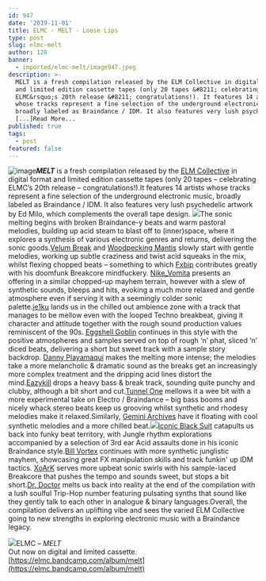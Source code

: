 ```yaml
---
id: 947
date: '2019-11-01'
title: ELMC - MELT - Loose Lips
type: post
slug: elmc-melt
author: 128
banner:
  - imported/elmc-melt/image947.jpeg
description: >-
  MELT is a fresh compilation released by the ELM Collective in digital format
  and limited edition cassette tapes (only 20 tapes &#8211; celebrating
  ELMC&rsquo;s 20th release &#8211; congratulations!). It features 14 artists
  whose tracks represent a fine selection of the underground electronic music,
  broadly labeled as Braindance / IDM. It also features very lush psychedelic
  [...]Read More...
published: true
tags:
  - post
featured: false
---
```

![image](../imported/elmc-melt/image947.jpeg)**_MELT_** is a fresh compilation released by the [ELM Collective](https://elmc.bandcamp.com) in digital format and limited edition cassette tapes (only 20 tapes – celebrating ELMC’s 20th release – congratulations!).It features 14 artists whose tracks represent a fine selection of the underground electronic music, broadly labeled as Braindance / IDM. It also features very lush psychedelic artwork by Ed Milo, which complements the overall tape design. ![](/wp-content/uploads/live/img/wysiwyg/5da487ffe91d7.jpg)The sonic melting begins with broken Braindance-y beats and warm pastoral melodies, building up acid steam to blast off to (inner)space, where it explores a synthesis of various electronic genres and returns, delivering the sonic goods.[Velum Break](https://velumbreak.bandcamp.com/) and [Woodpecking Mantis](https://woodpeckingmantis.bandcamp.com/) slowly start with gentle melodies, working up subtle craziness and twist acid squeaks in the mix, whilst flexing chopped beats – something to which [Fxbip](https://fxbip.bandcamp.com/) contributes greatly with his doomfunk Breakcore mindfuckery. [Nike\_Vomita](https://nikevomita.bandcamp.com/) presents an offering in a similar chopped-up mayhem terrain, however with a slew of synthetic sounds, bleeps and hits, evoking a much more relaxed and gentle atmosphere even if serving it with a seemingly colder sonic palette.[je1ku](https://je1ku.bandcamp.com/) lands us in the chilled out ambience zone with a track that manages to be mellow even with the looped Techno breakbeat, giving it character and attitude together with the rough sound production values reminiscent of the 90s. [Eggshell Goblin](https://eggshellgoblin.bandcamp.com/) continues in this style with the positive atmospheres and samples served on top of rough ‘n’ phat, sliced ‘n’ diced beats, delivering a short but sweet track with a sample story backdrop. [Danny Playamaqui](https://playamaqui.bandcamp.com/) makes the melting more intense; the melodies take a more melancholic & dramatic sound as the breaks get an increasingly more complex treatment and the dripping acid lines distort the mind.[Eazykill](https://eazykill.bandcamp.com/) drops a heavy bass & break track, sounding quite punchy and clubby, although a bit short and cut.[Tunnel One](https://tunnelone.bandcamp.com/) mellows it a wee bit with a more experimental take on Electro / Braindance – big bass booms and nicely whack stereo beats keep us grooving whilst synthetic and rhodesy melodies make it relaxed.Similarly, [Gemini Archives](https://geminiarchives.com/) have it floating with cool synthetic melodies and a more chilled beat.![](/wp-content/uploads/live/img/wysiwyg/5da486f3f3dd0.jpg)[](https://iconicblacksuit.bandcamp.com/)[Iconic Black Suit](https://iconicblacksuit.bandcamp.com/) catapults us back into funky beat territory, with Jungle rhythm explorations accompanied by a selection of 3rd ear Acid assaults done in his iconic Braindance style.[Bill Vortex](https://www.discogs.com/artist/5859349-Bill-Vortex) continues with more synthetic junglistic mayhem, showcasing great FX manipulation skills and track funkin' up IDM tactics. [XoArK](https://xoark.bandcamp.com/) serves more upbeat sonic swirls with his sample-laced Breakcore that pushes the tempo and sounds sweet, but stops a bit short.[Dr. Doctor](https://soundcloud.com/dr-doctor) melts us back into reality at the end of the compilation with a lush soulful Trip-Hop number featuring pulsating synths that sound like they gently talk to each other in analogue & binary languages.Overall, the compilation delivers an uplifting vibe and sees the varied ELM Collective going to new strengths in exploring electronic music with a Braindance legacy.

![](/wp-content/uploads/live/img/wysiwyg/5da48431e979c.jpg)ELMC – _MELT_  
Out now on digital and limited cassette.  
[https://elmc.bandcamp.com/album/melt](https://elmc.bandcamp.com/album/melt)